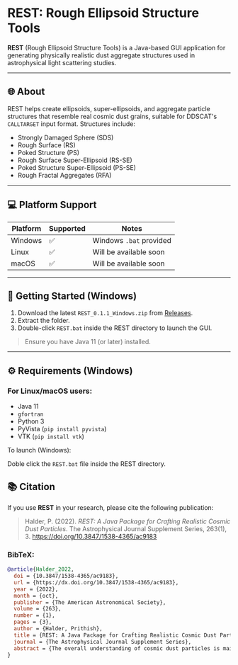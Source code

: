 # REST: Rough Ellipsoid Structure Tools

**REST** (Rough Ellipsoid Structure Tools) is a Java-based GUI application for generating physically realistic dust aggregate structures used in astrophysical light scattering studies.

---

## 🌐 About

REST helps create ellipsoids, super-ellipsoids, and aggregate particle structures that resemble real cosmic dust grains, suitable for DDSCAT's `CALLTARGET` input format. Structures include:

- Strongly Damaged Sphere (SDS)
- Rough Surface (RS)
- Poked Structure (PS)
- Rough Surface Super-Ellipsoid (RS-SE)
- Poked Structure Super-Ellipsoid (PS-SE)
- Rough Fractal Aggregates (RFA)

---

## 💻 Platform Support

| Platform | Supported | Notes                  |
|----------|-----------|------------------------|
| Windows  | ✅        | Windows `.bat` provided |
| Linux    | ✅        | Will be available soon  |
| macOS    | ✅        | Will be available soon  |

---

## 🚀 Getting Started (Windows)

1. Download the latest `REST_0.1.1_Windows.zip` from [Releases](https://github.com/yourusername/REST/releases).
2. Extract the folder.
3. Double-click `REST.bat` inside the REST directory to launch the GUI.

> Ensure you have Java 11 (or later) installed.

---

## ⚙️ Requirements (Windows)

### For Linux/macOS users:
- Java 11
- `gfortran`
- Python 3
- PyVista (`pip install pyvista`)
- VTK (`pip install vtk`)

To launch (Windows):

Doble click the `REST.bat` file inside the REST directory.

## 📚 Citation

If you use **REST** in your research, please cite the following publication:

> Halder, P. (2022). *REST: A Java Package for Crafting Realistic Cosmic Dust Particles*. The Astrophysical Journal Supplement Series, 263(1), 3. https://doi.org/10.3847/1538-4365/ac9183

### BibTeX:
```bibtex
@article{Halder_2022,
  doi = {10.3847/1538-4365/ac9183},
  url = {https://dx.doi.org/10.3847/1538-4365/ac9183},
  year = {2022},
  month = {oct},
  publisher = {The American Astronomical Society},
  volume = {263},
  number = {1},
  pages = {3},
  author = {Halder, Prithish},
  title = {REST: A Java Package for Crafting Realistic Cosmic Dust Particles},
  journal = {The Astrophysical Journal Supplement Series},
  abstract = {The overall understanding of cosmic dust particles is mainly inferred from the different Earth-based measurements of interplanetary dust particles and space missions such as Giotto, Stardust, and Rosetta. The results from these measurements indicate the presence of a wide variety of morphologically significant dust particles. To interpret the light-scattering and thermal emission observations arising due to dust in different regions of space, it is necessary to generate computer-modeled realistic dust structures of various shapes, sizes, porosity, bulk density, aspect ratio, and material inhomogeneity. The present work introduces a Java package called Rough Ellipsoid Structure Tool (REST), which is a collection of multiple algorithms, that aims to craft realistic rough-surface cosmic dust particles from spheres, superellipsoids, and fractal aggregates depending on the measured bulk density and porosity. Initially, spheres having N  d  dipoles or lattice points are crafted by selecting random material and space seed cells to generate a strongly damaged structure, rough surface, and poked structure. Similarly, REST generates rough-surface superellipsoids and poked structure superellipsoids from initial superellipsoid structures. REST also generates rough fractal aggregates, which are fractal aggregates having rough-surface irregular grains. REST has been applied to create agglomerated debris, agglomerated debris superellipsoids, and mixed-morphology particles. Finally, the light-scattering properties of the respective applied structures are studied to ensure their applicability. REST is a flexible structure tool that shall be useful for generating various types of dust structures that can be applied to studying the physical properties of dust in different regions of space.}
}



